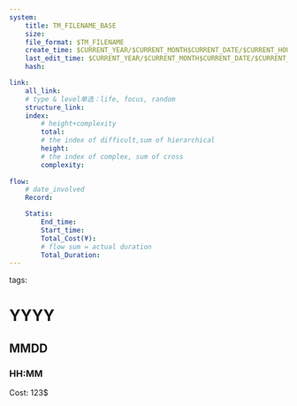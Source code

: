 ```yaml
---
system:
    title: TM_FILENAME_BASE
    size: 
    file_format: $TM_FILENAME
    create_time: $CURRENT_YEAR/$CURRENT_MONTH$CURRENT_DATE/$CURRENT_HOUR:$CURRENT_MINUTE/$CURRENT_TIMEZONE_OFFSET
    last_edit_time: $CURRENT_YEAR/$CURRENT_MONTH$CURRENT_DATE/$CURRENT_HOUR:$CURRENT_MINUTE/$CURRENT_TIMEZONE_OFFSET
    hash:

link:
    all_link:
    # type & level单选：life, focus, random
    structure_link:
    index:
        # height+complexity
        total:
        # the index of difficult,sum of hierarchical
        height:
        # the index of complex, sum of cross
        complexity:
    
flow:
    # date_involved
    Record:

    Statis:
        End_time: 
        Start_time: 
        Total_Cost(¥):
        # flow sum = actual duration
        Total_Duration: 
---
```

tags:

# YYYY

## MMDD

### HH:MM

Cost: 123$